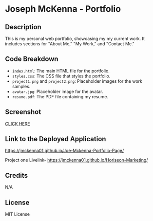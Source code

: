 # Joseph McKenna - Portfolio

## Description

This is my personal web portfolio, showcasing my my current work. It includes sections for "About Me," "My Work," and "Contact Me."

## Code Breakdown

- `index.html`: The main HTML file for the portfolio.
- `styles.css`: The CSS file that styles the portfolio.
- `project1.png` and `project2.png`: Placeholder images for the work samples.
- `avatar.jpg`: Placeholder image for the avatar.
- `resume.pdf`: The PDF file containing my resume.

## Screenshot
[CLICK HERE](https://github.com/JMcKenna01/Joe-Mckenna-Portfolio-Page/blob/6ef3e1f9343a896584dd625d64fb8214a699e7c4/portfolio.page.png)

## Link to the Deployed Application

https://jmckenna01.github.io/Joe-Mckenna-Portfolio-Page/

Project one Livelink- https://jmckenna01.github.io/Horiseon-Marketing/

## Credits
N/A 

## License
MIT License


